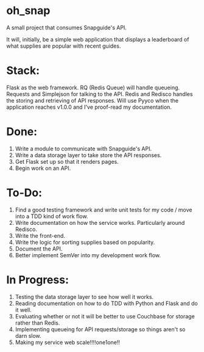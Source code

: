 oh_snap
=======

A small project that consumes Snapguide's API.

It will, initially, be a simple web application that displays a leaderboard of what supplies are popular with recent guides.

Stack:
=======
Flask as the web framework.
RQ (Redis Queue) will handle queueing.
Requests and Simplejson for talking to the API.
Redis and Redisco handles the storing and retrieving of API responses.
Will use Pyyco when the application reaches v1.0.0 and I've proof-read my documentation.

Done:
======
1. Write a module to communicate with Snapguide's API.
2. Write a data storage layer to take store the API responses.
3. Get Flask set up so that it renders pages.
4. Begin work on an API.

To-Do:
======
1. Find a good testing framework and write unit tests for my code / move into a TDD kind of work flow.
2. Write documentation on how the service works. Particularly around Redisco.
3. Write the front-end.
4. Write the logic for sorting supplies based on popularity.
5. Document the API.
6. Better implement SemVer into my development work flow.

In Progress:
======
1. Testing the data storage layer to see how well it works.
2. Reading documentation on how to do TDD with Python and Flask and do it well.
3. Evaluating whether or not it will be better to use Couchbase for storage rather than Redis.
4. Implementing queueing for API requests/storage so things aren't so darn slow.
5. Making my service web scale!!!!one1one!!


